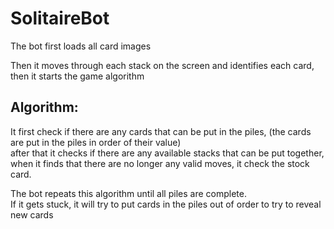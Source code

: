 # SolitaireBot


The bot first loads all card images

Then it moves through each stack on the screen and identifies each card, then it starts the game algorithm

## Algorithm:
It first check if there are any cards that can be put in the piles, (the cards are put in the piles in order of their value)  
after that it checks if there are any available stacks that can be put together,  
when it finds that there are no longer any valid moves, it check the stock card.

The bot repeats this algorithm until all piles are complete.  
If it gets stuck, it will try to put cards in the piles out of order to try to reveal new cards
